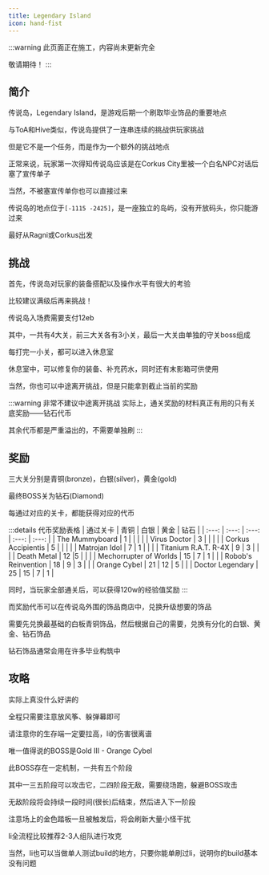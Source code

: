```yaml
---
title: Legendary Island
icon: hand-fist
---
```

:::warning
此页面正在施工，内容尚未更新完全

敬请期待！
:::
## 简介
传说岛，Legendary Island，是游戏后期一个刷取毕业饰品的重要地点

与ToA和Hive类似，传说岛提供了一连串连续的挑战供玩家挑战

但是它不是一个任务，而是作为一个额外的挑战地点

正常来说，玩家第一次得知传说岛应该是在Corkus City里被一个白名NPC对话后塞了宣传单子

当然，不被塞宣传单你也可以直接过来

传说岛的地点位于`[-1115 -2425]`，是一座独立的岛屿，没有开放码头，你只能游过来

最好从Ragni或Corkus出发

## 挑战

首先，传说岛对玩家的装备搭配以及操作水平有很大的考验

比较建议满级后再来挑战！

传说岛入场费需要支付12eb

其中，一共有4大关，前三大关各有3小关，最后一大关由单独的守关boss组成

每打完一小关，都可以进入休息室

休息室中，可以修复你的装备、补充药水，同时还有末影箱可供使用

当然，你也可以中途离开挑战，但是只能拿到截止当前的奖励

:::warning 非常不建议中途离开挑战
实际上，通关奖励的材料真正有用的只有关底奖励——钻石代币

其余代币都是严重溢出的，不需要单独刷
:::

## 奖励
三大关分别是青铜(bronze)，白银(silver)，黄金(gold)

最终BOSS关为钻石(Diamond)

每通过对应的关卡，都能获得对应的代币

:::details 代币奖励表格
| 通过关卡 | 青铜 | 白银 | 黄金 | 钻石 |
| :---: | :---: | :---: | :---: | :---: |
| The Mummyboard | 1 | | | |
| Virus Doctor | 3 | | | |
| Corkus Accipientis | 5 | | | |
| Matrojan Idol | 7 | 1 | | |
| Titanium R.A.T. R-4X | 9 | 3 | | |
| Death Metal  | 12 |5  | | |
| Mechorrupter of Worlds | 15 | 7 | 1 | |
| Robob's Reinvention | 18 | 9 | 3 | |
| Orange Cybel | 21 | 12 | 5 | |
| Doctor Legendary | 25 | 15 | 7 | 1 |

同时，当玩家全部通关后，可以获得120w的经验值奖励
:::

而奖励代币可以在传说岛外围的饰品商店中，兑换升级想要的饰品

需要先兑换最基础的白板青铜饰品，然后根据自己的需要，兑换有分化的白银、黄金、钻石饰品

钻石饰品通常会用在许多毕业构筑中

## 攻略

实际上真没什么好讲的

全程只需要注意放风筝、躲弹幕即可

请注意你的生存端一定要拉高，li的伤害很离谱

唯一值得说的BOSS是Gold III - Orange Cybel

此BOSS存在一定机制，一共有五个阶段

其中一三五阶段可以攻击它，二四阶段无敌，需要绕场跑，躲避BOSS攻击

无敌阶段将会持续一段时间(很长)后结束，然后进入下一阶段

注意场上的金色踏板一旦被触发后，将会刷新大量小怪干扰

li全流程比较推荐2-3人组队进行攻克

当然，li也可以当做单人测试build的地方，只要你能单刷过li，说明你的build基本没有问题



